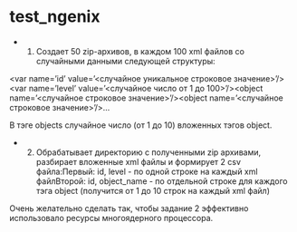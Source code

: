 # test_ngenix

* 1. Создает 50 zip-архивов, в каждом 100 xml файлов со случайными данными следующей структуры:

<root><var name=’id’ value=’<случайное уникальное строковое значение>’/><var name=’level’ value=’<случайное число от 1 до 100>’/><objects><object name=’<случайное строковое значение>’/><object name=’<случайное строковое значение>’/>…</objects></root>

В тэге objects случайное число (от 1 до 10) вложенных тэгов object.

* 2. Обрабатывает директорию с полученными zip архивами, разбирает вложенные xml файлы и формирует 2 csv файла:Первый: id, level - по одной строке на каждый xml файлВторой: id, object_name - по отдельной строке для каждого тэга object (получится от 1 до 10 строк на каждый xml файл)

Очень желательно сделать так, чтобы задание 2 эффективно использовало ресурсы многоядерного процессора.
